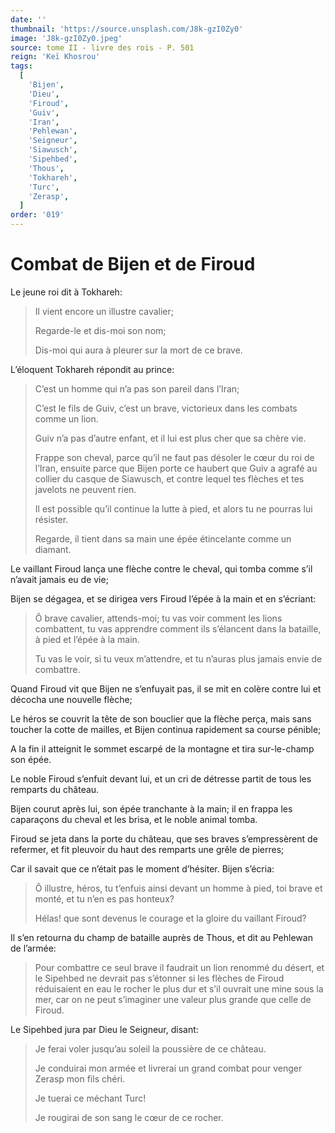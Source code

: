 ```yaml
---
date: ''
thumbnail: 'https://source.unsplash.com/J8k-gzI0Zy0'
image: 'J8k-gzI0Zy0.jpeg'
source: tome II - livre des rois - P. 501
reign: 'Keï Khosrou'
tags:
  [
    'Bijen',
    'Dieu',
    'Firoud',
    'Guiv',
    'Iran',
    'Pehlewan',
    'Seigneur',
    'Siawusch',
    'Sipehbed',
    'Thous',
    'Tokhareh',
    'Turc',
    'Zerasp',
  ]
order: '019'
---
```


# Combat de Bijen et de Firoud

Le jeune roi dit à Tokhareh:

> Il vient encore un illustre cavalier;
>
> Regarde-le et dis-moi son nom;
>
> Dis-moi qui aura à pleurer sur la mort de ce brave.

L’éloquent Tokhareh répondit au prince:

> C’est un homme qui n’a pas son pareil dans l’Iran;
>
> C’est le fils de Guiv, c’est un brave, victorieux dans les combats comme un lion.
>
> Guiv n’a pas d’autre enfant, et il lui est plus cher que sa chère vie.
>
> Frappe son cheval, parce qu’il ne faut pas désoler le cœur du roi de l’Iran, ensuite parce que Bijen porte ce haubert que Guiv a agrafé au collier du casque de Siawusch, et contre lequel tes flèches et tes javelots ne peuvent rien.
>
> Il est possible qu’il continue la lutte à pied, et alors tu ne pourras lui résister.
>
> Regarde, il tient dans sa main une épée étincelante comme un diamant.

Le vaillant Firoud lança une flèche contre le cheval, qui tomba comme s’il n’avait jamais eu de vie;

Bijen se dégagea, et se dirigea vers Firoud l’épée à la main et en s’écriant:

> Ô brave cavalier, attends-moi; tu vas voir comment les lions combattent, tu vas apprendre comment ils s’élancent dans la bataille, à pied et l’épée à la main.
>
> Tu vas le voir, si tu veux m’attendre, et tu n’auras plus jamais envie de combattre.

Quand Firoud vit que Bijen ne s’enfuyait pas, il se mit en colère contre lui et décocha une nouvelle flèche;

Le héros se couvrit la tête de son bouclier que la flèche perça, mais sans toucher la cotte de mailles, et Bijen continua rapidement sa course pénible;

A la fin il atteignit le sommet escarpé de la montagne et tira sur-le-champ son épée.

Le noble Firoud s’enfuit devant lui, et un cri de détresse partit de tous les remparts du château.

Bijen courut après lui, son épée tranchante à la main; il en frappa les caparaçons du cheval et les brisa, et le noble animal tomba.

Firoud se jeta dans la porte du château, que ses braves s’empressèrent de refermer, et fit pleuvoir du haut des remparts une grêle de pierres;

Car il savait que ce n’était pas le moment d’hésiter. Bijen s’écria:

> Ô illustre, héros, tu t’enfuis ainsi devant un homme à pied, toi brave et monté, et tu n’en es pas honteux?
>
> Hélas! que sont devenus le courage et la gloire du vaillant Firoud?

Il s’en retourna du champ de bataille auprès de Thous, et dit au Pehlewan de l’armée:

> Pour combattre ce seul brave il faudrait un lion renommé du désert, et le Sipehbed ne devrait pas s’étonner si les flèches de Firoud réduisaient en eau le rocher le plus dur et s’il ouvrait une mine sous la mer, car on ne peut s’imaginer une valeur plus grande que celle de Firoud.

Le Sipehbed jura par Dieu le Seigneur, disant:

> Je ferai voler jusqu’au soleil la poussière de ce château.
>
> Je conduirai mon armée et livrerai un grand combat pour venger Zerasp mon fils chéri.
>
> Je tuerai ce méchant Turc!
>
> Je rougirai de son sang le cœur de ce rocher.
